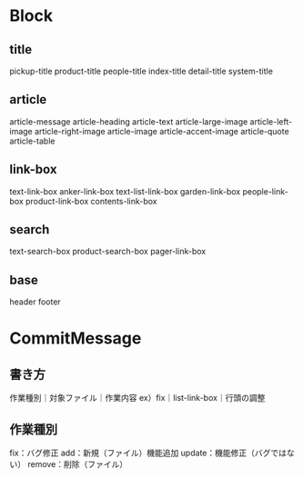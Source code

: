 # Block

## title
pickup-title
product-title
people-title
index-title
detail-title
system-title

## article
article-message
article-heading
article-text
article-large-image
article-left-image
article-right-image
article-image
article-accent-image
article-quote
article-table

## link-box
text-link-box
anker-link-box
text-list-link-box
garden-link-box
people-link-box
product-link-box
contents-link-box

## search
text-search-box
product-search-box
pager-link-box

## base
header
footer

# CommitMessage

## 書き方
作業種別｜対象ファイル｜作業内容
ex）fix｜list-link-box｜行頭の調整

## 作業種別
fix：バグ修正
add：新規（ファイル）機能追加
update：機能修正（バグではない）
remove：削除（ファイル）
